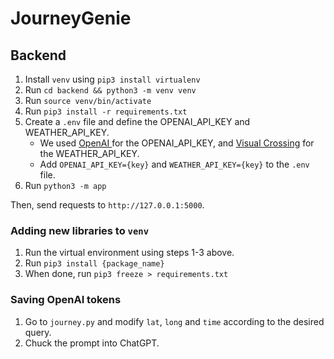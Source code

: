 # JourneyGenie

## Backend
1. Install `venv` using `pip3 install virtualenv`
2. Run `cd backend && python3 -m venv venv`
3. Run `source venv/bin/activate`
4. Run `pip3 install -r requirements.txt`
5. Create a `.env` file and define the OPENAI_API_KEY and WEATHER_API_KEY.
    - We used [OpenAI ](https://platform.openai.com/) for the OPENAI_API_KEY, and [Visual Crossing](https://www.visualcrossing.com/weather-api) for the WEATHER_API_KEY.
    - Add `OPENAI_API_KEY={key}` and `WEATHER_API_KEY={key}` to the `.env` file.
6. Run `python3 -m app`

Then, send requests to `http://127.0.0.1:5000`.

### Adding new libraries to `venv`
1. Run the virtual environment using steps 1-3 above.
2. Run `pip3 install {package_name}`
3. When done, run `pip3 freeze > requirements.txt` 

### Saving OpenAI tokens
1. Go to `journey.py` and modify `lat`, `long` and `time` according to the desired query.
2. Chuck the prompt into ChatGPT.